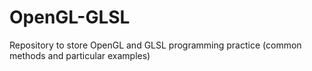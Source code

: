 # OpenGL-GLSL
Repository to store OpenGL and GLSL programming practice  (common methods and particular examples)
